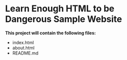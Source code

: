 # Learn Enough HTML to be Dangerous Sample Website

**This project will contain the following files:**

* index.html
* about.html
* README.md
